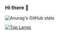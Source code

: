 ### Hi there 👋

<!--
**VioletQin/VioletQin** is a ✨ _special_ ✨ repository because its `README.md` (this file) appears on your GitHub profile.

Here are some ideas to get you started:

- 🔭 I’m currently working on ...
- 🌱 I’m currently learning ...
- 👯 I’m looking to collaborate on ...
- 🤔 I’m looking for help with ...
- 💬 Ask me about ...
- 📫 How to reach me: ...
- 😄 Pronouns: ...
- ⚡ Fun fact: ...
-->


![Anurag's GitHub stats](https://github-readme-stats.vercel.app/api?username=VioletQin&show_icons=true&theme=tokyonight)

[![Top Langs](https://github-readme-stats.vercel.app/api/top-langs/?username=VioletQin&layout=compact&theme=tokyonight)](https://github.com/anuraghazra/github-readme-stats)
